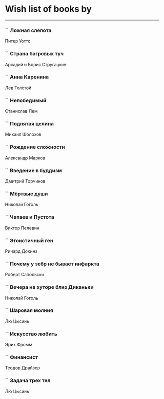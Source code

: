 # Wish list of books by [](https://plus.google.com/u/0/105803270930838059244/)
---

### `` Ложная слепота
Питер Уоттс

### `` Страна багровых туч
Аркадий и Борис Стругацкие

### `` Анна Каренина
Лев Толстой

### `` Непобедимый
Станислав Лем

### `` Поднятая целина
Михаил Шолохов

### `` Рождение сложности
Александр Марков

### `` Введение в буддизм
Дмитрий Торчинов

### `` Мёртвые души
Николай Гоголь

### `` Чапаев и Пустота
Виктор Пелевин

### `` Эгоистичный ген
Ричард Докинз

### `` Почему у зебр не бывает инфаркта
Роберт Сапольски

### `` Вечера на хуторе близ Диканьки
Николай Гоголь

### `` Шаровая молния
Лю Цысинь

### `` Искусство любить
Эрих Фромм

### `` Финансист
Теодор Драйзер

### `` Задача трех тел
Лю Цысинь

